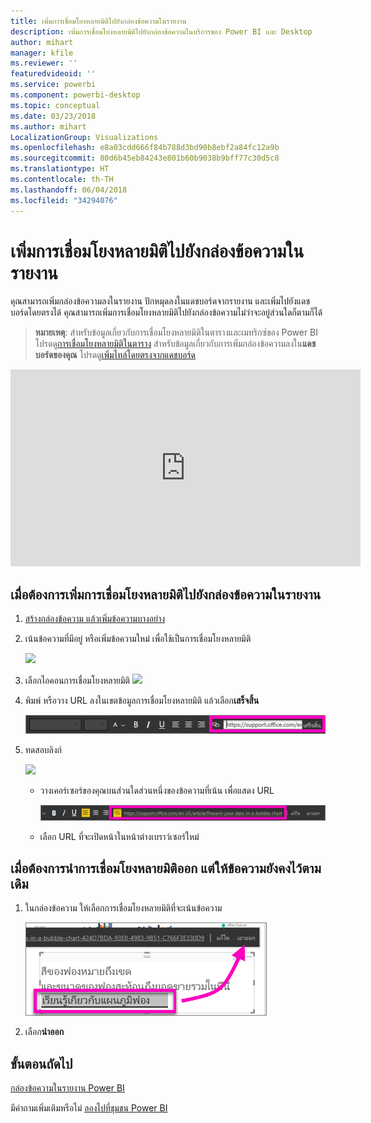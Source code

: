 ```yaml
---
title: เพิ่มการเชื่อมโยงหลายมิติไปยังกล่องข้อความในรายงาน
description: เพิ่มการเชื่อมโยงหลายมิติไปยังกล่องข้อความในบริการของ Power BI และ Desktop
author: mihart
manager: kfile
ms.reviewer: ''
featuredvideoid: ''
ms.service: powerbi
ms.component: powerbi-desktop
ms.topic: conceptual
ms.date: 03/23/2018
ms.author: mihart
LocalizationGroup: Visualizations
ms.openlocfilehash: e8a03cdd666f84b788d3bd90b8ebf2a84fc12a9b
ms.sourcegitcommit: 80d6b45eb84243e801b60b9038b9bff77c30d5c8
ms.translationtype: HT
ms.contentlocale: th-TH
ms.lasthandoff: 06/04/2018
ms.locfileid: "34294076"
---
```

# <a name="add-a-hyperlink-to-a-text-box-in-a-report"></a>เพิ่มการเชื่อมโยงหลายมิติไปยังกล่องข้อความในรายงาน
คุณสามารถเพิ่มกล่องข้อความลงในรายงาน ปักหมุดลงในแดชบอร์ดจากรายงาน และเพิ่มไปยังแดชบอร์ดโดยตรงได้ คุณสามารถเพิ่มการเชื่อมโยงหลายมิติไปยังกล่องข้อความไม่ว่าจะอยู่ส่วนใดก็ตามก็ได้  

> **หมายเหตุ**: สำหรับข้อมูลเกี่ยวกับการเชื่อมโยงหลายมิติในตารางและเมทริกซ์ของ Power BI โปรดดู[การเชื่อมโยงหลายมิติในตาราง](power-bi-hyperlinks-in-tables.md) สำหรับข้อมูลเกี่ยวกับการเพิ่มกล่องข้อความลงใน**แดชบอร์ดของคุณ** โปรดดู[เพิ่มไทล์โดยตรงจากแดชบอร์ด](service-dashboard-add-widget.md) 
> 
> 

<iframe width="560" height="315" src="https://www.youtube.com/embed/_3q6VEBhGew#t=0m55s" frameborder="0" allowfullscreen></iframe>


## <a name="to-add-a-hyperlink-to-a-text-box-in-a-report"></a>เมื่อต้องการเพิ่มการเชื่อมโยงหลายมิติไปยังกล่องข้อความในรายงาน
1. [สร้างกล่องข้อความ แล้วเพิ่มข้อความบางอย่าง](power-bi-reports-add-text-and-shapes.md) 
2. เน้นข้อความที่มีอยู่ หรือเพิ่มข้อความใหม่ เพื่อใช้เป็นการเชื่อมโยงหลายมิติ
   
   ![](media/service-add-hyperlink-to-text-box/power-bi-hyperlink-new.png)
3. เลือกไอคอนการเชื่อมโยงหลายมิติ  ![](media/service-add-hyperlink-to-text-box/power-bi-hyperlink-icon.png)
4. พิมพ์ หรือวาง URL ลงในเขตข้อมูลการเชื่อมโยงหลายมิติ แล้วเลือก**เสร็จสิ้น**
   
   ![](media/service-add-hyperlink-to-text-box/power-bi-add-link.png)
5. ทดสอบลิงก์  
   
   ![](media/service-add-hyperlink-to-text-box/power-bi-test-link.png)
   
   * วางเคอร์เซอร์ของคุณบนส่วนใดส่วนหนึ่งของข้อความที่เน้น เพื่อแสดง URL  
     
      ![](media/service-add-hyperlink-to-text-box/power-bi-hyperlink-edit.png)
   * เลือก URL ที่จะเปิดหน้าในหน้าต่างเบราว์เซอร์ใหม่

## <a name="to-remove-the-hyperlink-but-leave-the-text"></a>เมื่อต้องการนำการเชื่อมโยงหลายมิติออก แต่ให้ข้อความยังคงไว้ตามเดิม
1. ในกล่องข้อความ ให้เลือกการเชื่อมโยงหลายมิติที่จะเน้นข้อความ
   
     ![](media/service-add-hyperlink-to-text-box/power-bi-hyperlink-remove.png)
2. เลือก**นำออก** 

## <a name="next-steps"></a>ขั้นตอนถัดไป
[กล่องข้อความในรายงาน Power BI](power-bi-reports-add-text-and-shapes.md)

มีคำถามเพิ่มเติมหรือไม่ [ลองไปที่ชุมชน Power BI](http://community.powerbi.com/)

